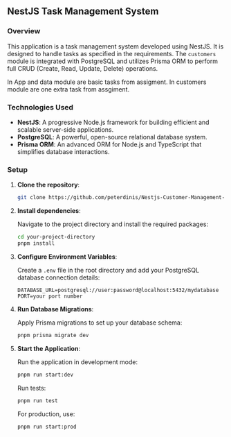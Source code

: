 ## NestJS Task Management System

### Overview

This application is a task management system developed using NestJS. It is designed to handle tasks as specified in the requirements. The `customers` module is integrated with PostgreSQL and utilizes Prisma ORM to perform full CRUD (Create, Read, Update, Delete) operations.

In App and data module are basic tasks from assigment. In customers module are one extra task from assgiment.

### Technologies Used

- **NestJS**: A progressive Node.js framework for building efficient and scalable server-side applications.
- **PostgreSQL**: A powerful, open-source relational database system.
- **Prisma ORM**: An advanced ORM for Node.js and TypeScript that simplifies database interactions.

### Setup

1. **Clone the repository**:

    ```bash
    git clone https://github.com/peterdinis/Nestjs-Customer-Management-System.git
    ```

2. **Install dependencies**:

    Navigate to the project directory and install the required packages:

    ```bash
    cd your-project-directory
    pnpm install
    ```

3. **Configure Environment Variables**:

    Create a `.env` file in the root directory and add your PostgreSQL database connection details:

    ```
    DATABASE_URL=postgresql://user:password@localhost:5432/mydatabase
    PORT=your port number
    ```

4. **Run Database Migrations**:

    Apply Prisma migrations to set up your database schema:

    ```bash
    pnpm prisma migrate dev
    ```

5. **Start the Application**:

    Run the application in development mode:

    ```bash
    pnpm run start:dev
    ```

   Run tests:
    ```bash
    pnpm run test
    ```

    For production, use:

    ```bash
    pnpm run start:prod
    ```
